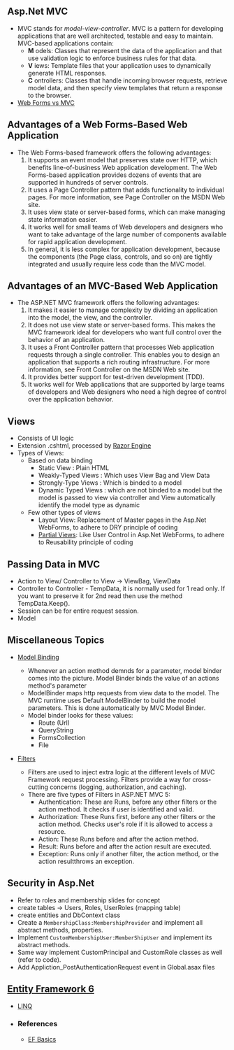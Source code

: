## Asp.Net MVC
- MVC stands for *model-view-controller*. MVC is a pattern for developing applications that are well architected, testable and easy to maintain. MVC-based applications contain:
    - **M** odels: Classes that represent the data of the application and that use validation logic to enforce business rules for that data.
    - **V** iews: Template files that your application uses to dynamically generate HTML responses.
    - **C** ontrollers: Classes that handle incoming browser requests, retrieve model data, and then specify view templates that return a response to the browser.
- [Web Forms vs MVC](https://www.c-sharpcorner.com/UploadFile/ff2f08/mvc-vs-Asp-Net-web-form/)

## Advantages of a Web Forms-Based Web Application
- The Web Forms-based framework offers the following advantages:
  1. It supports an event model that preserves state over HTTP, which benefits line-of-business Web application development. The Web Forms-based application provides dozens of events that are supported in hundreds of server controls.
  2. It uses a Page Controller pattern that adds functionality to individual pages. For more information, see Page Controller on the MSDN Web site.
  3. It uses view state or server-based forms, which can make managing state information easier.
  4. It works well for small teams of Web developers and designers who want to take advantage of the large number of components available for rapid application development.
  5. In general, it is less complex for application development, because the components (the Page class, controls, and so on) are tightly integrated and usually require less code than the MVC model.

## Advantages of an MVC-Based Web Application
- The ASP.NET MVC framework offers the following advantages:
    1. It makes it easier to manage complexity by dividing an application into the model, the view, and the controller.
    2. It does not use view state or server-based forms. This makes the MVC framework ideal for developers who want full control over the behavior of an application.
    3. It uses a Front Controller pattern that processes Web application requests through a single controller. This enables you to design an application that supports a rich routing infrastructure. For more information, see Front Controller on the MSDN Web site.
    4. It provides better support for test-driven development (TDD).
    5. It works well for Web applications that are supported by large teams of developers and Web designers who need a high degree of control over the application behavior.

## Views
- Consists of UI logic
- Extension .cshtml, processed by [Razor Engine](https://docs.microsoft.com/en-us/aspnet/web-pages/overview/getting-started/introducing-razor-syntax-c)
- Types of Views:
  - Based on data binding 
    - Static View : Plain HTML 
    - Weakly-Typed Views : Which uses View Bag and View Data
    - Strongly-Type Views : Which is binded to a model
    - Dynamic Typed Views : which are not binded to a model but the model is passed to view via controller and View automatically identify the model type as dynamic
  - Few other types of views
    - Layout View: Replacement of Master pages in the Asp.Net WebForms, to adhere to DRY principle of coding
    - [Partial Views](https://www.completecsharptutorial.com/asp-net-mvc5/adding-partial-views-pages-in-mvc-5-with-example.php): Like User Control in Asp.Net WebForms, to adhere to Reusability principle of coding

## Passing Data in MVC
- Action to View/ Controller to View -> ViewBag, ViewData
- Controller to Controller - TempData, it is normally used for 1 read only. If you want to preserve it for 2nd read then use the method TempData.Keep().
- Session can be for entire request session.
- Model
## Miscellaneous Topics
- [Model Binding](https://www.codeproject.com/Articles/605595/ASP-NET-MVC-Custom-Model-Binder)
  - Whenever an action method demnds for a parameter, model binder comes into the picture. Model Binder binds the value of an actions method's parameter
  - ModelBinder maps http requests from view data to the model. The MVC runtime uses Default ModelBinder to build the model parameters. This is done automatically by MVC Model Binder.
  - Model binder looks for these values:
    - Route (Url)
    - QueryString
    - FormsCollection
    - File
  
- [Filters](https://www.c-sharpcorner.com/article/filters-in-Asp-Net-mvc-5-0-part-twelve/)
  - Filters are used to inject extra logic at the different levels of MVC Framework request processing. Filters provide a way for cross-cutting concerns (logging, authorization, and caching).
  - There are five types of Filters in ASP.NET MVC 5:
    - Authentication:	These are Runs, before any other filters or the action method. It checks if user is identified and valid.
    - Authorization: These Runs first, before any other filters or the action method. Checks user's role if it is allowed to access a resource. 
    - Action:	These Runs before and after the action method.
    - Result:	Runs before and after the action result are executed.
    - Exception:	Runs only if another filter, the action method, or the action resultthrows an exception.

## Security in Asp.Net
- Refer to roles and membership slides for concept
- create tables -> Users, Roles, UserRoles (mapping table)
- create entities and DbContext class 
- Create a `MembershipClass:MembershipProvider` and implement all abstract methods, properties.
- Implement `CustomMembershipUser:MemberShipUser` and implement its abstract methods.
- Same way implement CustomPrincipal and CustomRole classes as well (refer to code).
- Add Appliction_PostAuthenticationRequest event in Global.asax files
## [Entity Framework 6](https://docs.microsoft.com/en-us/ef/ef6/)
- [LINQ](https://www.tutorialsteacher.com/linq/linq-tutorials)
- ### References
  - [EF Basics](https://www.entityframeworktutorial.net/what-is-entityframework.aspx)
 

